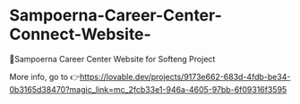 # Sampoerna-Career-Center-Connect-Website-
👀Sampoerna Career Center Website for Softeng Project

More info, go to 👉https://lovable.dev/projects/9173e662-683d-4fdb-be34-0b3165d38470?magic_link=mc_2fcb33e1-946a-4605-97bb-6f09316f3595
